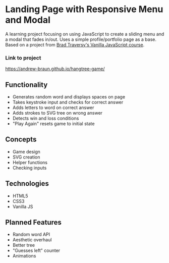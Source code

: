 # Landing Page with Responsive Menu and Modal

A learning project focusing on using JavaScript to create a sliding menu and a modal that fades in/out. Uses a simple profile/portfolio page as a base. Based on a project from [Brad Traversy's Vanilla JavaScript course](https://www.udemy.com/course/web-projects-with-vanilla-javascript/learn/lecture/17842130#questions).

### Link to project

https://andrew-braun.github.io/hangtree-game/

## Functionality

- Generates random word and displays spaces on page
- Takes keystroke input and checks for correct answer
- Adds letters to word on correct answer
- Adds strokes to SVG tree on wrong answer
- Detects win and loss conditions
- "Play Again" resets game to initial state

## Concepts

- Game design
- SVG creation
- Helper functions
- Checking inputs

## Technologies

- HTML5
- CSS3
- Vanilla JS

## Planned Features

- Random word API
- Aesthetic overhaul
- Better tree
- "Guesses left" counter
- Animations
